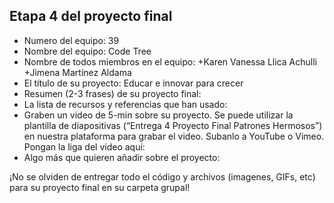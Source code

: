 ## Etapa 4 del proyecto final

- Numero del equipo: 39
- Nombre del equipo: Code Tree
- Nombre de todos miembros en el equipo: +Karen Vanessa Llica Achulli +Jimena Martínez Aldama
- El título de su proyecto: Educar e innovar para crecer
- Resumen (2-3 frases) de su proyecto final:
- La lista de recursos y referencias que han usado:
- Graben un video de 5-min sobre su proyecto. Se puede utilizar la plantilla de diapositivas (“Entrega 4 Proyecto Final Patrones Hermosos”) en nuestra plataforma para grabar el video. Subanlo a YouTube o Vimeo. Pongan la liga del vídeo aquí: 
- Algo más que quieren añadir sobre el proyecto:

¡No se olviden de entregar todo el código y archivos (imagenes, GIFs, etc) para su proyecto final en su carpeta grupal!
